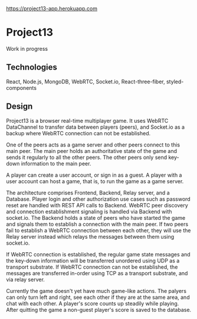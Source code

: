 https://project13-app.herokuapp.com

# Project13

Work in progress

## Technologies
React, Node.js, MongoDB, WebRTC, Socket.io, React-three-fiber, styled-components

## Design
Project13 is a browser real-time multiplayer game. It uses WebRTC DataChannel to transfer data between players (peers), and Socket.io as a backup where WebRTC connection can not be established.

One of the peers acts as a game server and other peers connect to this main peer. The main peer holds an authoritative state of the game and sends it regularly to all the other peers. The other peers only send key-down information to the main peer.

A player can create a user account, or sign in as a guest. A player with a user account can host a game, that is, to run the game as a game server.

The architecture comprises Frontend, Backend, Relay server, and a Database. Player login and other authorization use cases such as password reset are handled with REST API calls to Backend. WebRTC peer discovery and connection establishment signaling is handled via Backend with socket.io. The Backend holds a state of peers who have started the game and signals them to establish a connection with the main peer. If two peers fail to establish a WebRTC connection between each other, they will use the Relay server instead which relays the messages between them using socket.io.

If WebRTC connection is established, the regular game state messages and the key-down information will be transferred unordered using UDP as a transport substrate. If WebRTC connection can not be established, the messages are transferred in-order using TCP as a transport substrate, and via relay server.

Currently the game doesn't yet have much game-like actions. The palyers can only turn left and right, see each other if they are at the same area, and chat with each other. A player's score counts up steadily while playing. After quitting the game a non-guest player's score is saved to the database.